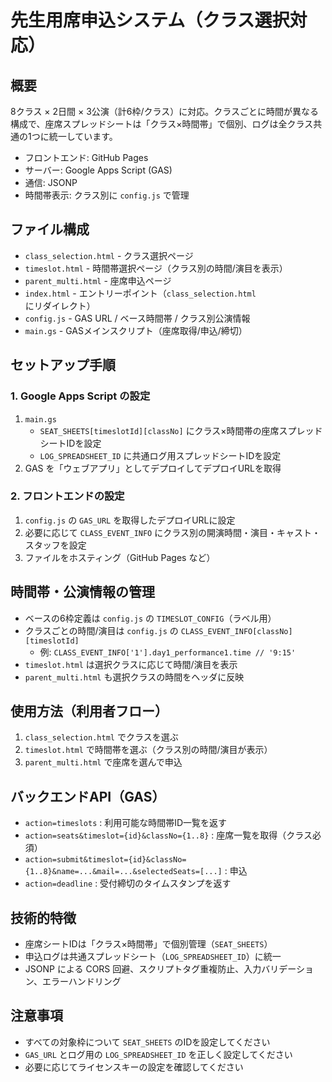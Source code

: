 # 先生用席申込システム（クラス選択対応）

## 概要
8クラス × 2日間 × 3公演（計6枠/クラス）に対応。クラスごとに時間が異なる構成で、座席スプレッドシートは「クラス×時間帯」で個別、ログは全クラス共通の1つに統一しています。
- フロントエンド: GitHub Pages
- サーバー: Google Apps Script (GAS)
- 通信: JSONP
- 時間帯表示: クラス別に `config.js` で管理

## ファイル構成
- `class_selection.html` - クラス選択ページ
- `timeslot.html` - 時間帯選択ページ（クラス別の時間/演目を表示）
- `parent_multi.html` - 座席申込ページ
- `index.html` - エントリーポイント（`class_selection.html` にリダイレクト）
- `config.js` - GAS URL / ベース時間帯 / クラス別公演情報
- `main.gs` - GASメインスクリプト（座席取得/申込/締切）

## セットアップ手順

### 1. Google Apps Script の設定
1. `main.gs`
   - `SEAT_SHEETS[timeslotId][classNo]` にクラス×時間帯の座席スプレッドシートIDを設定
   - `LOG_SPREADSHEET_ID` に共通ログ用スプレッドシートIDを設定
2. GAS を「ウェブアプリ」としてデプロイしてデプロイURLを取得

### 2. フロントエンドの設定
1. `config.js` の `GAS_URL` を取得したデプロイURLに設定
2. 必要に応じて `CLASS_EVENT_INFO` にクラス別の開演時間・演目・キャスト・スタッフを設定
3. ファイルをホスティング（GitHub Pages など）

## 時間帯・公演情報の管理
- ベースの6枠定義は `config.js` の `TIMESLOT_CONFIG`（ラベル用）
- クラスごとの時間/演目は `config.js` の `CLASS_EVENT_INFO[classNo][timeslotId]`
  - 例: `CLASS_EVENT_INFO['1'].day1_performance1.time // '9:15'`
- `timeslot.html` は選択クラスに応じて時間/演目を表示
- `parent_multi.html` も選択クラスの時間をヘッダに反映

## 使用方法（利用者フロー）
1. `class_selection.html` でクラスを選ぶ
2. `timeslot.html` で時間帯を選ぶ（クラス別の時間/演目が表示）
3. `parent_multi.html` で座席を選んで申込

## バックエンドAPI（GAS）
- `action=timeslots` : 利用可能な時間帯ID一覧を返す
- `action=seats&timeslot={id}&classNo={1..8}` : 座席一覧を取得（クラス必須）
- `action=submit&timeslot={id}&classNo={1..8}&name=...&mail=...&selectedSeats=[...]` : 申込
- `action=deadline` : 受付締切のタイムスタンプを返す

## 技術的特徴
- 座席シートIDは「クラス×時間帯」で個別管理（`SEAT_SHEETS`）
- 申込ログは共通スプレッドシート（`LOG_SPREADSHEET_ID`）に統一
- JSONP による CORS 回避、スクリプトタグ重複防止、入力バリデーション、エラーハンドリング

## 注意事項
- すべての対象枠について `SEAT_SHEETS` のIDを設定してください
- `GAS_URL` とログ用の `LOG_SPREADSHEET_ID` を正しく設定してください
- 必要に応じてライセンスキーの設定を確認してください
